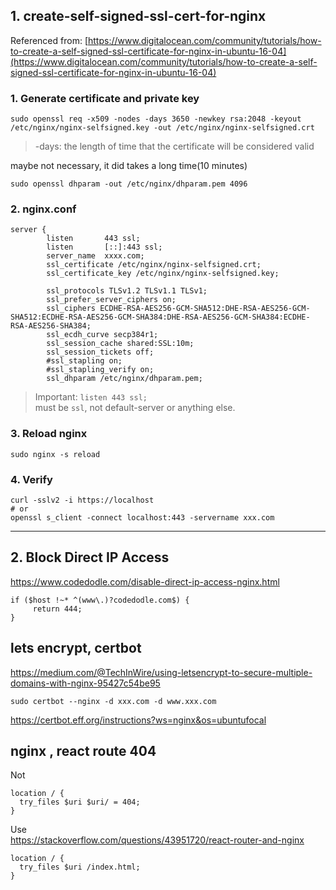 ## 1. create-self-signed-ssl-cert-for-nginx

Referenced from: [https://www.digitalocean.com/community/tutorials/how-to-create-a-self-signed-ssl-certificate-for-nginx-in-ubuntu-16-04](https://www.digitalocean.com/community/tutorials/how-to-create-a-self-signed-ssl-certificate-for-nginx-in-ubuntu-16-04)

### 1. Generate certificate and private key

```
sudo openssl req -x509 -nodes -days 3650 -newkey rsa:2048 -keyout /etc/nginx/nginx-selfsigned.key -out /etc/nginx/nginx-selfsigned.crt
```

> -days: the length of time that the certificate will be considered valid

maybe not necessary, it did takes a long time(10 minutes)
```
sudo openssl dhparam -out /etc/nginx/dhparam.pem 4096
```

### 2. nginx.conf

```
server {
        listen       443 ssl;
        listen       [::]:443 ssl;
        server_name  xxxx.com;
        ssl_certificate /etc/nginx/nginx-selfsigned.crt;
        ssl_certificate_key /etc/nginx/nginx-selfsigned.key;

        ssl_protocols TLSv1.2 TLSv1.1 TLSv1;
        ssl_prefer_server_ciphers on;
        ssl_ciphers ECDHE-RSA-AES256-GCM-SHA512:DHE-RSA-AES256-GCM-SHA512:ECDHE-RSA-AES256-GCM-SHA384:DHE-RSA-AES256-GCM-SHA384:ECDHE-RSA-AES256-SHA384;
        ssl_ecdh_curve secp384r1;
        ssl_session_cache shared:SSL:10m;
        ssl_session_tickets off;
        #ssl_stapling on;
        #ssl_stapling_verify on;
        ssl_dhparam /etc/nginx/dhparam.pem;

```

> Important: `listen 443 ssl;`   
must be `ssl`, not default-server or anything else.

### 3. Reload nginx

```
sudo nginx -s reload
```

### 4. Verify

```
curl -sslv2 -i https://localhost
# or
openssl s_client -connect localhost:443 -servername xxx.com
```

<hr/>

## 2. Block Direct IP Access

https://www.codedodle.com/disable-direct-ip-access-nginx.html

```
if ($host !~* ^(www\.)?codedodle.com$) {
     return 444;
}

```

## lets encrypt, certbot
https://medium.com/@TechInWire/using-letsencrypt-to-secure-multiple-domains-with-nginx-95427c54be95
```
sudo certbot --nginx -d xxx.com -d www.xxx.com
```
https://certbot.eff.org/instructions?ws=nginx&os=ubuntufocal
## nginx , react route 404
Not 
```
location / {
  try_files $uri $uri/ = 404;
}
```
Use   
https://stackoverflow.com/questions/43951720/react-router-and-nginx
```
location / {
  try_files $uri /index.html;
}
```